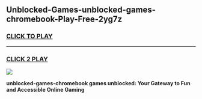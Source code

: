 
## Unblocked-Games-unblocked-games-chromebook-Play-Free-2yg7z
<h3>
<a href="https://premium76.site?title=unblocked-games-chromebook&ref=09A">CLICK TO PLAY</a></h3>
<hr>

<h3>
<a href="https://premium76.site?title=unblocked-games-chromebook&ref=09A">CLICK 2 PLAY</a>
  
</h3>

<a href="https://premium76.site?title=unblocked-games-chromebook&ref=09A"><img src="https://clearcache.store/games.png"></a>


**unblocked-games-chromebook games unblocked: Your Gateway to Fun and Accessible Online Gaming**

